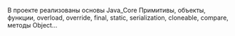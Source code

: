 В проекте реализованы основы Java_Core
Примитивы, объекты, функции, overload, override, final, static, serialization, cloneable, compare, методы Object...
